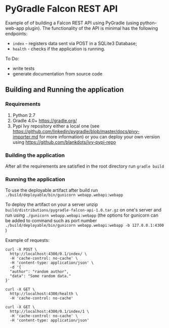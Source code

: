 # PyGradle Falcon REST API

Example of of building a Falcon REST API using PyGradle (using python-web-app plugin). The functionality of the API is minimal has the following endpoints:
* `index` - registers data sent via POST in a SQLite3 Database;
* `health` - checks if the application is running.

To Do:
* write tests
* generate documentation from source code

## Building and Running the application

### Requirements
1. Python 2.7
2. Gradle 4.0+ https://gradle.org/
3. Pypi Ivy repository either a local one (see https://github.com/linkedin/pygradle/blob/master/docs/pivy-importer.md for more information) or you can deploy your own version using https://github.com/blankdots/ivy-pypi-repo


### Building the application

After all the requirements are satisfied in the root directory run `gradle build`

### Running the application

To use the deployable artifact after build run `./build/deployable/bin/gunicorn webapp.webapi:webapp`

To deploy the artifact on your a server unzip `build/distributions/pygradle-falcon-api-1.0.tar.gz` on one's server and run using `./gunicorn webapp.webapi:webapp` (the options for gunicorn can be added to command such as port number `./build/deployable/bin/gunicorn webapp.webapi:webapp -b 127.0.0.1:4300` )

Example of requests:

```
curl -X POST \
  http://localhost:4300/0.1/index/ \
  -H 'cache-control: no-cache' \
  -H 'content-type: application/json' \
  -d '{
  "author": "random author",
  "data": "Some random data."
}'
```

```
curl -X GET \
  http://localhost:4300/health \
  -H 'cache-control: no-cache'
```

```
curl -X GET \
  http://localhost:4300/0.1/index/1 \
  -H 'cache-control: no-cache' \
  -H 'content-type: application/json'
```
